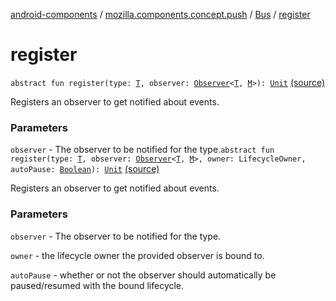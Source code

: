 [android-components](../../index.md) / [mozilla.components.concept.push](../index.md) / [Bus](index.md) / [register](./register.md)

# register

`abstract fun register(type: `[`T`](index.md#T)`, observer: `[`Observer`](-observer/index.md)`<`[`T`](index.md#T)`, `[`M`](index.md#M)`>): `[`Unit`](https://kotlinlang.org/api/latest/jvm/stdlib/kotlin/-unit/index.html) [(source)](https://github.com/mozilla-mobile/android-components/blob/master/components/concept/push/src/main/java/mozilla/components/concept/push/Bus.kt#L38)

Registers an observer to get notified about events.

### Parameters

`observer` - The observer to be notified for the type.`abstract fun register(type: `[`T`](index.md#T)`, observer: `[`Observer`](-observer/index.md)`<`[`T`](index.md#T)`, `[`M`](index.md#M)`>, owner: LifecycleOwner, autoPause: `[`Boolean`](https://kotlinlang.org/api/latest/jvm/stdlib/kotlin/-boolean/index.html)`): `[`Unit`](https://kotlinlang.org/api/latest/jvm/stdlib/kotlin/-unit/index.html) [(source)](https://github.com/mozilla-mobile/android-components/blob/master/components/concept/push/src/main/java/mozilla/components/concept/push/Bus.kt#L48)

Registers an observer to get notified about events.

### Parameters

`observer` - The observer to be notified for the type.

`owner` - the lifecycle owner the provided observer is bound to.

`autoPause` - whether or not the observer should automatically be
paused/resumed with the bound lifecycle.